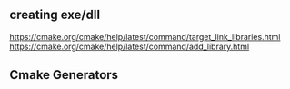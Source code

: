 ## creating exe/dll
https://cmake.org/cmake/help/latest/command/target_link_libraries.html
https://cmake.org/cmake/help/latest/command/add_library.html
## Cmake Generators 

